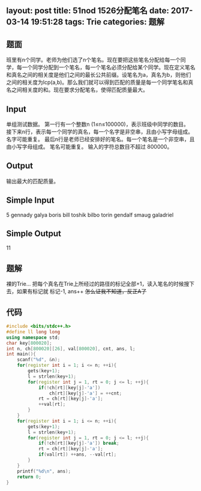 layout: post
title: 51nod 1526分配笔名
date: 2017-03-14 19:51:28
tags: Trie
categories: 题解
---

题面
-----------------
班里有n个同学。老师为他们选了n个笔名。现在要把这些笔名分配给每一个同学，每一个同学分配到一个笔名，每一个笔名必须分配给某个同学。现在定义笔名和真名之间的相关度是他们之间的最长公共前缀。设笔名为a，真名为b，则他们之间的相关度为lcp(a,b)。那么我们就可以得到匹配的质量是每一个同学笔名和真名之间相关度的和。现在要求分配笔名，使得匹配质量最大。

Input
-----------------
单组测试数据。
第一行有一个整数n (1≤n≤100000)，表示班级中同学的数目。
接下来n行，表示每一个同学的真名，每一个名字是非空串，且由小写字母组成。
名字可能重复。
最后n行是老师已经安排好的笔名。每一个笔名是一个非空串，且由小写字母组成。
笔名可能重复。
输入的字符总数目不超过 800000。


Output
-----------------
输出最大的匹配质量。

Simple Input
-----------------
5
gennady
galya
boris
bill
toshik
bilbo
torin
gendalf
smaug
galadriel

Simple Output
-----------------
11

题解
-----------------
裸的Trie...
把每个真名在Trie上所经过的路径的标记全部+1，读入笔名的时候搜下去，如果有标记就 标记-1, ans++
~~怎么证我不知道，反正A了~~

代码
-----------------
```cpp
#include <bits/stdc++.h>
#define ll long long
using namespace std;
char key[800020];
int n, ch[800020][26], val[800020], cnt, ans, l;
int main(){
	scanf("%d", &n);
	for(register int i = 1; i <= n; ++i){
		gets(key+1);
		l = strlen(key+1);
		for(register int j = 1, rt = 0; j <= l; ++j){
			if(!ch[rt][key[j]-'a'])
				ch[rt][key[j]-'a'] = ++cnt;
			rt = ch[rt][key[j]-'a'];
			++val[rt];
		}
	}
	for(register int i = 1; i <= n; ++i){
		gets(key+1);
		l = strlen(key+1);
		for(register int j = 1, rt = 0; j <= l; ++j){
			if(!ch[rt][key[j]-'a']) break;
			rt = ch[rt][key[j]-'a'];
			if(val[rt]) ++ans, --val[rt];
		}
	}
	printf("%d\n", ans);
	return 0;
}
```